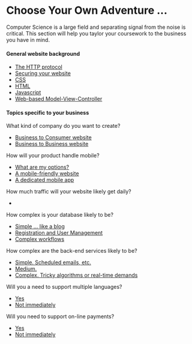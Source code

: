 # Choose Your Own Adventure ...

Computer Science is a large field and separating signal 
from the noise is critical.  This section will help you
taylor your coursework to the business you have in mind. 

#### General website background

* [The HTTP protocol]()
* [Securing your website]()
* [CSS]()
* [HTML]()
* [Javascript]()
* [Web-based Model-View-Controller]()

#### Topics specific to your business

What kind of company do you want to create?

* [Business to Consumer website](b2c.md)
* [Business to Business website](b2b.md)

How will your product handle mobile?

* [What are my options?]()
* [A mobile-friendly website](responsive.md)
* [A dedicated mobile app](mobile.md)

How much traffic will your website likely get daily?

* []()

How complex is your database likely to be?

* [Simple ... like a blog]()
* [Registration and User Management]()
* [Complex workflows]()

How complex are the back-end services likely to be?
* [Simple. Scheduled emails, etc.]()
* [Medium.]()
* [Complex. Tricky algorithms or real-time demands]()

Will you a need to support multiple languages?
* [Yes]()
* [Not immediately]()

Will you need to support on-line payments?
* [Yes]()
* [Not immediately]()


